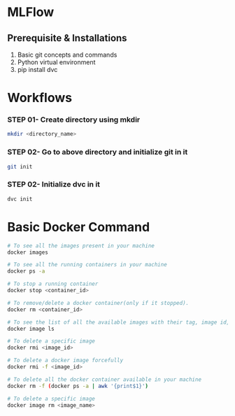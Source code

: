 # MLFlow

## Prerequisite & Installations

1. Basic git concepts and commands
2. Python virtual environment
3. pip install dvc


# Workflows


### STEP 01- Create directory using mkdir 
```bash
mkdir <directory_name>
```
### STEP 02- Go to above directory and initialize git in it
```bash
git init
```
### STEP 02- Initialize dvc in it
```bash
dvc init
```



# Basic Docker Command

```bash
# To see all the images present in your machine
docker images
```

```bash
# To see all the running containers in your machine
docker ps -a
```

```bash
# To stop a running container
docker stop <container_id>
```

```bash
# To remove/delete a docker container(only if it stopped).
docker rm <container_id>
```

```bash
# To see the list of all the available images with their tag, image id, creation time and size.
docker image ls
```

```bash
# To delete a specific image
docker rmi <image_id>
```

```bash
# To delete a docker image forcefully
docker rmi -f <image_id>
```

```bash
# To delete all the docker container available in your machine
docker rm -f (docker ps -a | awk '{print$1}')
```

```bash
# To delete a specific image
docker image rm <image_name>
```